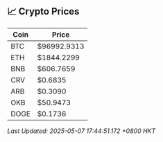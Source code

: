 ## 📈 Crypto Prices

| Coin | Price |
| ---- | ----- |
| BTC | $96992.9313 |
| ETH | $1844.2299 |
| BNB | $606.7659 |
| CRV | $0.6835 |
| ARB | $0.3090 |
| OKB | $50.9473 |
| DOGE | $0.1736 |

_Last Updated: 2025-05-07 17:44:51.172 +0800 HKT_